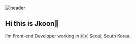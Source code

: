 <!-- ![header](https://capsule-render.vercel.app/api?type=waving&color=auto&height=350&section=header&text=Hi!%20This%20is%20Junkyung&fontSize=90&animation=fadeIn&fontAlignY=38&desc=Welcome%20To%20My%20or%20Page%20&descAlignY=60&descAlign=60) -->

![header](https://capsule-render.vercel.app/api?type=waving&height=250&text=Junkyung&fontAlign=80&fontAlignY=40&color=gradient)


<!--
**hagene1757/hagene1757** is a ✨ _special_ ✨ repository because its `README.md` (this file) appears on your GitHub profile.

Here are some ideas to get you started:

- 🔭 I’m currently working on ...
- 🌱 I’m currently learning ...
- 👯 I’m looking to collaborate on ...
- 🤔 I’m looking for help with ...
- 💬 Ask me about ...
- 📫 How to reach me: ...
- 😄 Pronouns: ...
- ⚡ Fun fact: ...
-->
## Hi this is Jkoon👋
I’m Front-end Developer working in 🇰🇷 Seoul, South Korea. <br /><br />


 
